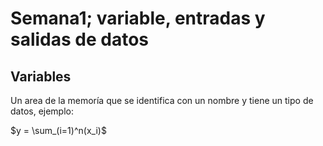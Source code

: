 # Semana1; variable, entradas y salidas de datos

## Variables

Un area de la memoría que se identifica con un nombre y tiene un tipo de datos, ejemplo:

$y = \sum_(i=1)^n(x_i)$
